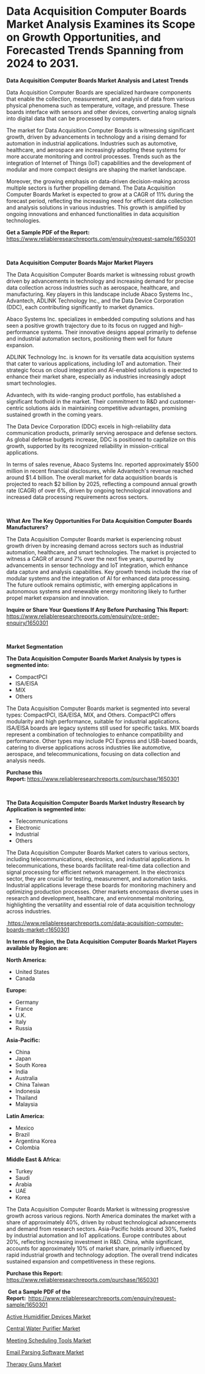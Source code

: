 <p><h1>Data Acquisition Computer Boards Market Analysis Examines its Scope on Growth Opportunities, and Forecasted Trends Spanning from 2024 to 2031.</h1></p><p><strong>Data Acquisition Computer Boards Market Analysis and Latest Trends</strong></p>
<p><p>Data Acquisition Computer Boards are specialized hardware components that enable the collection, measurement, and analysis of data from various physical phenomena such as temperature, voltage, and pressure. These boards interface with sensors and other devices, converting analog signals into digital data that can be processed by computers. </p><p>The market for Data Acquisition Computer Boards is witnessing significant growth, driven by advancements in technology and a rising demand for automation in industrial applications. Industries such as automotive, healthcare, and aerospace are increasingly adopting these systems for more accurate monitoring and control processes. Trends such as the integration of Internet of Things (IoT) capabilities and the development of modular and more compact designs are shaping the market landscape. </p><p>Moreover, the growing emphasis on data-driven decision-making across multiple sectors is further propelling demand. The Data Acquisition Computer Boards Market is expected to grow at a CAGR of 11% during the forecast period, reflecting the increasing need for efficient data collection and analysis solutions in various industries. This growth is amplified by ongoing innovations and enhanced functionalities in data acquisition technologies.</p></p>
<p><strong>Get a Sample PDF of the Report:&nbsp;</strong> <a href="https://www.reliableresearchreports.com/enquiry/request-sample/1650301?utm_campaign=1289&utm_medium=2&utm_source=Github&utm_content=ia&utm_term=26092024&utm_id=data-acquisition-computer-boards">https://www.reliableresearchreports.com/enquiry/request-sample/1650301</a></p>
<p>&nbsp;</p>
<p><strong>Data Acquisition Computer Boards Major Market Players</strong></p>
<p><p>The Data Acquisition Computer Boards market is witnessing robust growth driven by advancements in technology and increasing demand for precise data collection across industries such as aerospace, healthcare, and manufacturing. Key players in this landscape include Abaco Systems Inc., Advantech, ADLINK Technology Inc., and the Data Device Corporation (DDC), each contributing significantly to market dynamics.</p><p>Abaco Systems Inc. specializes in embedded computing solutions and has seen a positive growth trajectory due to its focus on rugged and high-performance systems. Their innovative designs appeal primarily to defense and industrial automation sectors, positioning them well for future expansion.</p><p>ADLINK Technology Inc. is known for its versatile data acquisition systems that cater to various applications, including IoT and automation. Their strategic focus on cloud integration and AI-enabled solutions is expected to enhance their market share, especially as industries increasingly adopt smart technologies.</p><p>Advantech, with its wide-ranging product portfolio, has established a significant foothold in the market. Their commitment to R&D and customer-centric solutions aids in maintaining competitive advantages, promising sustained growth in the coming years.</p><p>The Data Device Corporation (DDC) excels in high-reliability data communication products, primarily serving aerospace and defense sectors. As global defense budgets increase, DDC is positioned to capitalize on this growth, supported by its recognized reliability in mission-critical applications.</p><p>In terms of sales revenue, Abaco Systems Inc. reported approximately $500 million in recent financial disclosures, while Advantech's revenue reached around $1.4 billion. The overall market for data acquisition boards is projected to reach $2 billion by 2025, reflecting a compound annual growth rate (CAGR) of over 6%, driven by ongoing technological innovations and increased data processing requirements across sectors.</p></p>
<p>&nbsp;</p>
<p><strong>What Are The Key Opportunities For Data Acquisition Computer Boards Manufacturers?</strong></p>
<p><p>The Data Acquisition Computer Boards market is experiencing robust growth driven by increasing demand across sectors such as industrial automation, healthcare, and smart technologies. The market is projected to witness a CAGR of around 7% over the next five years, spurred by advancements in sensor technology and IoT integration, which enhance data capture and analysis capabilities. Key growth trends include the rise of modular systems and the integration of AI for enhanced data processing. The future outlook remains optimistic, with emerging applications in autonomous systems and renewable energy monitoring likely to further propel market expansion and innovation.</p></p>
<p><strong>Inquire or Share Your Questions If Any Before Purchasing This Report:</strong> <a href="https://www.reliableresearchreports.com/enquiry/pre-order-enquiry/1650301?utm_campaign=1289&utm_medium=2&utm_source=Github&utm_content=ia&utm_term=26092024&utm_id=data-acquisition-computer-boards">https://www.reliableresearchreports.com/enquiry/pre-order-enquiry/1650301</a></p>
<p>&nbsp;</p>
<p><strong>Market Segmentation</strong></p>
<p><strong>The Data Acquisition Computer Boards Market Analysis by types is segmented into:</strong></p>
<p><ul><li>CompactPCI</li><li>ISA/EISA</li><li>MIX</li><li>Others</li></ul></p>
<p><p>The Data Acquisition Computer Boards market is segmented into several types: CompactPCI, ISA/EISA, MIX, and Others. CompactPCI offers modularity and high performance, suitable for industrial applications. ISA/EISA boards are legacy systems still used for specific tasks. MIX boards represent a combination of technologies to enhance compatibility and performance. Other types may include PCI Express and USB-based boards, catering to diverse applications across industries like automotive, aerospace, and telecommunications, focusing on data collection and analysis needs.</p></p>
<p><strong>Purchase this Report:&nbsp;</strong><a href="https://www.reliableresearchreports.com/purchase/1650301?utm_campaign=1289&utm_medium=2&utm_source=Github&utm_content=ia&utm_term=26092024&utm_id=data-acquisition-computer-boards">https://www.reliableresearchreports.com/purchase/1650301</a></p>
<p>&nbsp;</p>
<p><strong>The Data Acquisition Computer Boards Market Industry Research by Application is segmented into:</strong></p>
<p><ul><li>Telecommunications</li><li>Electronic</li><li>Industrial</li><li>Others</li></ul></p>
<p><p>The Data Acquisition Computer Boards Market caters to various sectors, including telecommunications, electronics, and industrial applications. In telecommunications, these boards facilitate real-time data collection and signal processing for efficient network management. In the electronics sector, they are crucial for testing, measurement, and automation tasks. Industrial applications leverage these boards for monitoring machinery and optimizing production processes. Other markets encompass diverse uses in research and development, healthcare, and environmental monitoring, highlighting the versatility and essential role of data acquisition technology across industries.</p></p>
<p><a href="https://www.reliableresearchreports.com/data-acquisition-computer-boards-market-r1650301?utm_campaign=1289&utm_medium=2&utm_source=Github&utm_content=ia&utm_term=26092024&utm_id=data-acquisition-computer-boards">&nbsp;https://www.reliableresearchreports.com/data-acquisition-computer-boards-market-r1650301</a></p>
<p><strong>In terms of Region, the Data Acquisition Computer Boards Market Players available by Region are:</strong></p>
<p>
    <p> <strong> North America: </strong>
        <ul>
            <li>United States</li>
            <li>Canada</li>
        </ul>
        </p> 
    <p> <strong> Europe: </strong>
        <ul>
            <li>Germany</li>
            <li>France</li>
            <li>U.K.</li>
            <li>Italy</li>
            <li>Russia</li>
        </ul>
        </p> 
    <p> <strong> Asia-Pacific: </strong>
        <ul>
            <li>China</li>
            <li>Japan</li>
            <li>South Korea</li>
            <li>India</li>
            <li>Australia</li>
            <li>China Taiwan</li>
            <li>Indonesia</li>
            <li>Thailand</li>
            <li>Malaysia</li>
        </ul>
        </p> 
    <p> <strong> Latin America: </strong>
        <ul>
            <li>Mexico</li>
            <li>Brazil</li>
            <li>Argentina Korea</li>
            <li>Colombia</li>
        </ul>
        </p> 
    <p> <strong> Middle East & Africa: </strong>
        <ul>
            <li>Turkey</li>
            <li>Saudi</li>
            <li>Arabia</li>
            <li>UAE</li>
            <li>Korea</li>
        </ul>
    </p>
    </p>
<p><p>The Data Acquisition Computer Boards Market is witnessing progressive growth across various regions. North America dominates the market with a share of approximately 40%, driven by robust technological advancements and demand from research sectors. Asia-Pacific holds around 30%, fueled by industrial automation and IoT applications. Europe contributes about 20%, reflecting increasing investment in R&D. China, while significant, accounts for approximately 10% of market share, primarily influenced by rapid industrial growth and technology adoption. The overall trend indicates sustained expansion and competitiveness in these regions.</p></p>
<p><strong>Purchase this Report: </strong><a href="https://www.reliableresearchreports.com/purchase/1650301?utm_campaign=1289&utm_medium=2&utm_source=Github&utm_content=ia&utm_term=26092024&utm_id=data-acquisition-computer-boards">https://www.reliableresearchreports.com/purchase/1650301</a></p>
<p>&nbsp;<strong>Get a Sample PDF of the Report:&nbsp;&nbsp;</strong><a href="https://www.reliableresearchreports.com/enquiry/request-sample/1650301?utm_campaign=1289&utm_medium=2&utm_source=Github&utm_content=ia&utm_term=26092024&utm_id=data-acquisition-computer-boards">https://www.reliableresearchreports.com/enquiry/request-sample/1650301</a></p>
<p><strong></strong></p>
<p><p><a href="https://github.com/globismark/Market-Research-Report-List-5/blob/main/active-humidifier-devices-market.md?utm_campaign=1289&utm_medium=2&utm_source=Github&utm_content=ia&utm_term=26092024&utm_id=data-acquisition-computer-boards">Active Humidifier Devices Market</a></p><p><a href="https://issuu.com/reportprime-2/docs/central-water-purifier-market-size-_0498f9ca0d3d0d?utm_campaign=1289&utm_medium=2&utm_source=Github&utm_content=ia&utm_term=26092024&utm_id=data-acquisition-computer-boards">Central Water Purifier Market</a></p><p><a href="https://www.linkedin.com/pulse/unveiling-market-trends-global-meeting-scheduling-tools-hnd1f?utm_campaign=1289&utm_medium=2&utm_source=Github&utm_content=ia&utm_term=26092024&utm_id=data-acquisition-computer-boards">Meeting Scheduling Tools Market</a></p><p><a href="https://www.linkedin.com/pulse/email-parsing-software-industry-sector-market-dynamics-future-hqxrf?trackingId=wAFqtbTuQqWqozZDlDPVlw%3D%3D&utm_campaign=1289&utm_medium=2&utm_source=Github&utm_content=ia&utm_term=26092024&utm_id=data-acquisition-computer-boards">Email Parsing Software Market</a></p><p><a href="https://issuu.com/reportprime-2/docs/therapy-guns-market-size-2030.pptx_01deaf38dab3c8?utm_campaign=1289&utm_medium=2&utm_source=Github&utm_content=ia&utm_term=26092024&utm_id=data-acquisition-computer-boards">Therapy Guns Market</a></p></p>